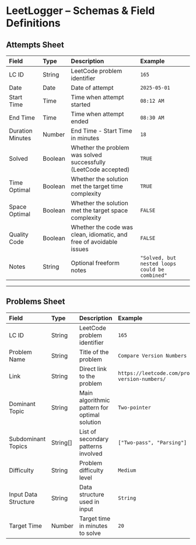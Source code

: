 # LeetLogger – Schemas & Field Definitions

## Attempts Sheet

| Field              | Type     | Description                                                       | Example                  |
|:------------------|:---------|:------------------------------------------------------------------|:-------------------------|
| LC ID              | String   | LeetCode problem identifier                                        | `165`                     |
| Date               | Date     | Date of attempt                                                    | `2025-05-01`              |
| Start Time         | Time     | Time when attempt started                                          | `08:12 AM`                |
| End Time           | Time     | Time when attempt ended                                            | `08:30 AM`                |
| Duration Minutes   | Number   | End Time - Start Time in minutes                                   | `18`                      |
| Solved             | Boolean  | Whether the problem was solved successfully (LeetCode accepted)   | `TRUE`                    |
| Time Optimal       | Boolean  | Whether the solution met the target time complexity               | `TRUE`                    |
| Space Optimal      | Boolean  | Whether the solution met the target space complexity              | `FALSE`                   |
| Quality Code       | Boolean  | Whether the code was clean, idiomatic, and free of avoidable issues | `FALSE`                   |
| Notes              | String   | Optional freeform notes                                            | `"Solved, but nested loops could be combined"` |

---

## Problems Sheet

| Field                 | Type     | Description                                                     | Example                |
|:---------------------|:---------|:----------------------------------------------------------------|:------------------------|
| LC ID                 | String   | LeetCode problem identifier                                      | `165`                    |
| Problem Name          | String   | Title of the problem                                             | `Compare Version Numbers`|
| Link                  | String   | Direct link to the problem                                       | `https://leetcode.com/problems/compare-version-numbers/` |
| Dominant Topic        | String   | Main algorithmic pattern for optimal solution                    | `Two-pointer`            |
| Subdominant Topics    | String[] | List of secondary patterns involved                              | `["Two-pass", "Parsing"]`|
| Difficulty            | String   | Problem difficulty level                                         | `Medium`                 |
| Input Data Structure  | String   | Data structure used in input                                      | `String`                 |
| Target Time           | Number   | Target time in minutes to solve                                   | `20`                     |

